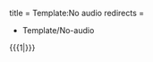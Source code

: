 title = Template:No audio
redirects =
-  Template/No-audio
>>>>

<div data-no-audio="true">{{{1|}}}</div>